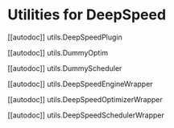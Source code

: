 <!--Copyright 2021 The HuggingFace Team. All rights reserved.

Licensed under the Apache License, Version 2.0 (the "License"); you may not use this file except in compliance with
the License. You may obtain a copy of the License at

http://www.apache.org/licenses/LICENSE-2.0

Unless required by applicable law or agreed to in writing, software distributed under the License is distributed on
an "AS IS" BASIS, WITHOUT WARRANTIES OR CONDITIONS OF ANY KIND, either express or implied. See the License for the
specific language governing permissions and limitations under the License.

⚠️ Note that this file is in Markdown but contain specific syntax for our doc-builder (similar to MDX) that may not be
rendered properly in your Markdown viewer.
-->

# Utilities for DeepSpeed

[[autodoc]] utils.DeepSpeedPlugin

[[autodoc]] utils.DummyOptim

[[autodoc]] utils.DummyScheduler

[[autodoc]] utils.DeepSpeedEngineWrapper

[[autodoc]] utils.DeepSpeedOptimizerWrapper

[[autodoc]] utils.DeepSpeedSchedulerWrapper
